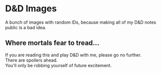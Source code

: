 # D&D Images

A bunch of images with random IDs, because making all of my D&D notes public is a bad idea.

## Where mortals fear to tread...

If you are reading this and play D&D with me, please go no further.  
There are spoilers ahead.  
You'll only be robbing yourself of future excitement.
